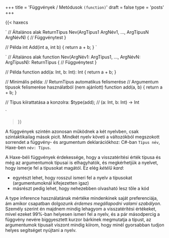 +++
title = 'Függvények / Metódusok `(function)`'
draft = false
type = 'posts'
+++

{{< haxecs

`
// Általános alak
ReturnTípus Nev(ArgTípus1 ArgNév1, ..., ArgTípusN ArgNévN) {
    // Függvénytest
}

// Példa
int Add(int a, int b) {
    return a + b;
}
`

`
// Általános alak
function Nev(ArgNév1: ArgTípus1, ..., ArgNévN: ArgTípusN): ReturnTípus {
    // Függvénytest
}

// Példa
function add(a: Int, b: Int): Int {
    return a + b;
}

// Minimális példa:
// ReturnTípus automatikus felismerése
// Argumentum típusok felismerése használatból (nem ajánlott)
function add(a, b) {
    return a + b;
}

// Típus kiírattatása a konzolra:
$type(add);  // (a: Int, b: Int) -> Int

`

>}}

A függvények szintén azonosan működnek a két nyelvben, csak szintaktikailag mások picit. Mindkét nyelv követi a változókból megszokott sorrendet a függvény- és argumentum deklarációkhoz: C#-ban `Típus név`, Haxe-ben `név: Típus`.

A Haxe-béli függvények érdekessége, hogy a visszatérítési érték típusa és még az argumentumok típusai is elhagyhatók, és megkérhetjük a nyelvet, hogy ismerje fel a típusokat magától. Ez elég *kétélű kard*:
- egyrészt lehet, hogy rosszul ismeri fel a nyelv a típusokat (argumentumoknál kifejezetten igaz)
- másrészt pedig lehet, hogy nehezebben olvasható lesz tőle a kód

A type inference használatának mértéke mindenkinek saját preferenciája, ám amikor csapatban dolgozunk *érdemes megállapodni valami szabályon*. Személy szerint én majdnem mindig lehagyom a visszatérítési értékeket, mivel ezeket 99%-ban helyesen ismeri fel a nyelv, és a pár másodpercig a függvény nevére biggyesztett kurzor bárkinek megmutatja a típust, az argumentumok típusait viszont mindig kiírom, hogy minél gyorsabban tudjon helyes segítséget nyújtani a nyelv.